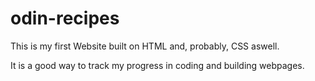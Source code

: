 # odin-recipes

This is my first Website built on HTML and, probably, CSS aswell.

It is a good way to track my progress in coding and building webpages.